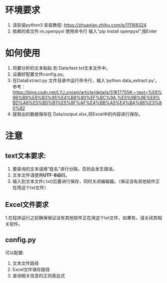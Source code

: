 # 环境要求
1. 请安装python3   安装教程: https://zhuanlan.zhihu.com/p/111168324
2. 依赖的库文件:re,openpyxl   使用命令行  输入"pip install openpyxl",按Enter
# 如何使用
1. 将要分析的文本粘贴 到 Data/text.txt文本文件中。
2. 设置好配置文件config.py。
3. 在DataExtract.py 文件目录中运行命令行，输入'python data_extract.py'。   参考：https://blog.csdn.net/LYJ_viviani/article/details/51817755#:~:text=%E6%96%B9%E6%B3%95%E4%B8%80%EF%BC%9A,%E5%9B%9E%E8%BD%A6%E5%B0%B1%E5%8F%AF%E4%BB%A5%E4%BA%86%E3%80%82
4. 提取出的数据保存在 Data/output.xlsx,将Excel中的内容进行保存。
# 注意
## text文本要求:
1. 要查询的文本请用“姓名”进行分隔，否则会发生错误。
2. 文本文件请使用**UTF-8**编码。
3. 输入到文本文件(.txt)后要进行保存，同时关闭编辑器。（保证没有其他软件正在用这个txt文件）
## Excel文件要求
1.在程序运行之前确保保证没有其他软件正在用这个txt文件，如果有，请关闭其相关软件。
## config.py
可以配置:
1. 文本文件路径
2. Excel文件保存路径
3. 查询相关信息的正则表达式
